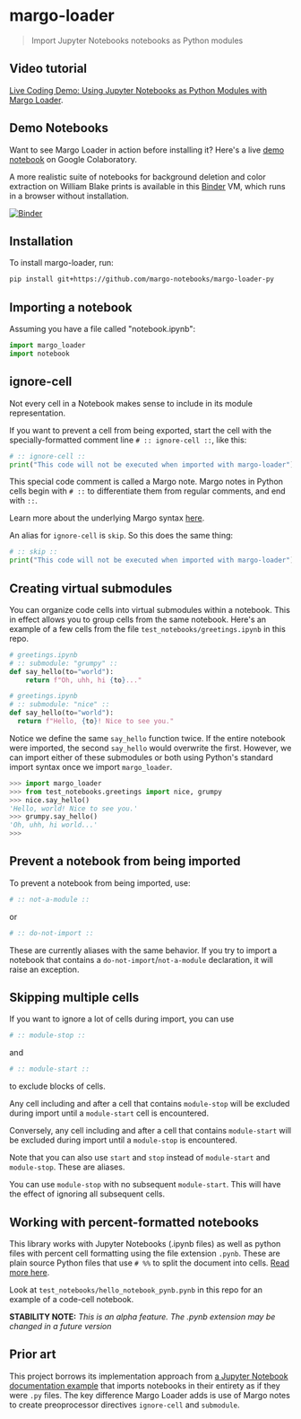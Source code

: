 # margo-loader

> Import Jupyter Notebooks notebooks as Python modules

## Video tutorial

[Live Coding Demo: Using Jupyter Notebooks as Python Modules with Margo Loader](https://www.youtube.com/watch?v=6EgsAb56jY0).

## Demo Notebooks  

Want to see Margo Loader in action before installing it? Here's a live [demo notebook](https://colab.research.google.com/drive/1X1vuPRrj7SOpGl71wFCwFNgX40W18Kyl#scrollTo=WyrdS8A06eA6) on Google Colaboratory.

A more realistic suite of notebooks for background deletion and color extraction on William Blake prints is available in this [Binder](https://mybinder.org/v2/zenodo/10.5281/zenodo.4554402/) VM, which runs in a browser without installation.

[![Binder](https://mybinder.org/badge_logo.svg)](https://mybinder.org/v2/zenodo/10.5281/zenodo.4554402/)

## Installation

To install margo-loader, run:

```bash
pip install git+https://github.com/margo-notebooks/margo-loader-py
```

## Importing a notebook

Assuming you have a file called "notebook.ipynb":

```python
import margo_loader
import notebook
```

## ignore-cell

Not every cell in a Notebook makes sense to include in its module representation.

If you want to prevent a cell from being exported, start the cell with the specially-formatted comment line `# :: ignore-cell ::`, like this:

```python
# :: ignore-cell ::
print("This code will not be executed when imported with margo-loader")
```

This special code comment is called a Margo note. Margo notes in Python cells begin with `# ::` to differentiate them from regular comments, and end with `::`.

Learn more about the underlying Margo syntax [here](https://github.com/jakekara/nbdl/).

An alias for `ignore-cell` is `skip`. So this does the same thing:

```python
# :: skip ::
print("This code will not be executed when imported with margo-loader")
``` 
## Creating virtual submodules

You can organize code cells into virtual submodules within
a notebook. This in effect allows you to group cells from the same notebook.
Here's an example of a few cells from the file
`test_notebooks/greetings.ipynb` in this repo.

```python
# greetings.ipynb
# :: submodule: "grumpy" ::
def say_hello(to="world"):
    return f"Oh, uhh, hi {to}..."
```

```python
# greetings.ipynb
# :: submodule: "nice" ::
def say_hello(to="world"):
  return f"Hello, {to}! Nice to see you."
```

Notice we define the same `say_hello` function twice. If the entire notebook
were imported, the second `say_hello` would overwrite the first. However, we can
import either of these submodules or both using Python's standard import syntax once we
import `margo_loader`.

```python
>>> import margo_loader
>>> from test_notebooks.greetings import nice, grumpy
>>> nice.say_hello()
'Hello, world! Nice to see you.'
>>> grumpy.say_hello()
'Oh, uhh, hi world...'
>>>
```

## Prevent a notebook from being imported

To prevent a notebook from being imported, use:

```python
# :: not-a-module ::
```

or 

```python
# :: do-not-import ::
```

These are currently aliases with the same behavior. If you try to import a notebook that contains a `do-not-import`/`not-a-module` declaration, it will raise an exception.

## Skipping multiple cells

If you want to ignore a lot of cells during import, you can use


```python
# :: module-stop ::
```

and

```python
# :: module-start :: 
```

to exclude blocks of cells.

Any cell including and after a cell that contains `module-stop` will be excluded during import until a `module-start` cell is encountered.

Conversely, any cell including and after a cell that contains `module-start` will be excluded during import until a `module-stop` is encountered.

Note that you can also use `start` and `stop` instead of `module-start` and `module-stop`. These are aliases.

You can use `module-stop` with no subsequent `module-start`. This will have the effect of ignoring all subsequent cells.

## Working with percent-formatted notebooks

This library works with Jupyter Notebooks (.ipynb files) as well as python files
with percent cell formatting using the file extension `.pynb`. These are plain
source Python files that use `# %%` to split the document into cells. [Read more
here](https://code.visualstudio.com/docs/python/jupyter-support-py).

Look at `test_notebooks/hello_notebook_pynb.pynb` in this repo for an example of
a code-cell notebook.

**STABILITY NOTE:** *This is an alpha feature. The .pynb extension may be changed in a future version*

## Prior art

This project borrows its implementation approach from [a Jupyter Notebook
documentation
example](https://jupyter-notebook.readthedocs.io/en/stable/examples/Notebook/Importing%20Notebooks.html)
that imports notebooks in their entirety as if they were `.py` files. The key difference Margo Loader adds is use of Margo notes to create preoprocessor directives  `ignore-cell` and `submodule`.

